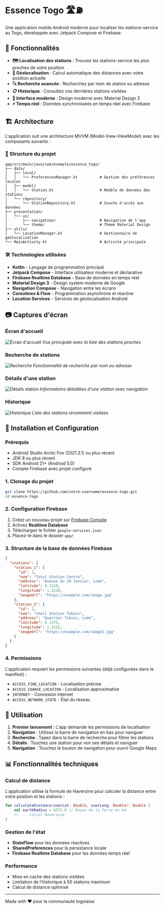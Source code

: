 # Essence Togo 🛣️⛽

Une application mobile Android moderne pour localiser les stations-service au Togo, développée avec Jetpack Compose et Firebase.

## 📱 Fonctionnalités

- **🗺️ Localisation des stations** : Trouvez les stations-service les plus proches de votre position
- **📍 Géolocalisation** : Calcul automatique des distances avec votre position actuelle
- **🔍 Recherche avancée** : Recherchez par nom de station ou adresse
- **📋 Historique** : Consultez vos dernières stations visitées
- **🎨 Interface moderne** : Design moderne avec Material Design 3
- **⚡ Temps réel** : Données synchronisées en temps réel avec Firebase

## 🏗️ Architecture

L'application suit une architecture MVVM (Model-View-ViewModel) avec les composants suivants :

### 📂 Structure du projet

```
app/src/main/java/com/example/essence_togo/
├── data/
│   ├── local/
│   │   └── PreferencesManager.kt          # Gestion des préférences locales
│   ├── model/
│   │   └── Station.kt                     # Modèle de données des stations
│   └── repository/
│       └── StationRepository.kt           # Couche d'accès aux données
├── presentation/
│   └── ui/
│       ├── navigation/                    # Navigation de l'app
│       └── theme/                         # Thème Material Design
├── utils/
│   └── LocationManager.kt                 # Gestionnaire de géolocalisation
└── MainActivity.kt                        # Activité principale
```

### 🛠️ Technologies utilisées

- **Kotlin** - Langage de programmation principal
- **Jetpack Compose** - Interface utilisateur moderne et déclarative
- **Firebase Realtime Database** - Base de données en temps réel
- **Material Design 3** - Design system moderne de Google
- **Navigation Compose** - Navigation entre les écrans
- **Coroutines & Flow** - Programmation asynchrone et réactive
- **Location Services** - Services de géolocalisation Android

## 📷 Captures d'écran

### Écran d'accueil
![Écran d'accueil](screenshots/accueil1.png)
*Vue principale avec la liste des stations proches*

### Recherche de stations
![Recherche](screenshots/filter1.png)
*Fonctionnalité de recherche par nom ou adresse*

### Détails d'une station
![Détails station](screenshots/detail1.png)
*Informations détaillées d'une station avec navigation*

### Historique
![Historique](screenshots/history1.png)
*Liste des stations récemment visitées*

## 🚀 Installation et Configuration

### Prérequis
- Android Studio Arctic Fox (2021.3.1) ou plus récent
- JDK 8 ou plus récent
- SDK Android 21+ (Android 5.0)
- Compte Firebase avec projet configuré

### 1. Clonage du projet
```bash
git clone https://github.com/votre-username/essence-togo.git
cd essence-togo
```

### 2. Configuration Firebase
1. Créez un nouveau projet sur [Firebase Console](https://console.firebase.google.com/)
2. Activez **Realtime Database**
3. Téléchargez le fichier `google-services.json`
4. Placez-le dans le dossier `app/`

### 3. Structure de la base de données Firebase
```json
{
  "stations": {
    "station_1": {
      "id": 1,
      "nom": "Total Station Centre",
      "address": "Avenue du 24 Janvier, Lomé",
      "latitude": 6.1319,
      "longitude": 1.2228,
      "imageUrl": "https://example.com/image.jpg"
    },
    "station_2": {
      "id": 2,
      "nom": "Shell Station Tokoin",
      "address": "Quartier Tokoin, Lomé",
      "latitude": 6.1375,
      "longitude": 1.2123,
      "imageUrl": "https://example.com/image2.jpg"
    }
  }
}
```

### 4. Permissions
L'application requiert les permissions suivantes (déjà configurées dans le manifest) :
- `ACCESS_FINE_LOCATION` - Localisation précise
- `ACCESS_COARSE_LOCATION` - Localisation approximative
- `INTERNET` - Connexion internet
- `ACCESS_NETWORK_STATE` - État du réseau

## 🔧 Utilisation

1. **Premier lancement** : L'app demande les permissions de localisation
2. **Navigation** : Utilisez la barre de navigation en bas pour naviguer
3. **Recherche** : Tapez dans la barre de recherche pour filtrer les stations
4. **Détails** : Touchez une station pour voir ses détails et naviguer
5. **Navigation** : Touchez le bouton de navigation pour ouvrir Google Maps

## 📊 Fonctionnalités techniques

### Calcul de distance
L'application utilise la formule de Haversine pour calculer la distance entre votre position et les stations :

```kotlin
fun calculateDistance(userLat: Double, userLong: Double): Double {
    val earthRadius = 6371.0 // Rayon de la Terre en km
    // ... calcul Haversine
}
```

### Gestion de l'état
- **StateFlow** pour les données réactives
- **SharedPreferences** pour la persistance locale
- **Firebase Realtime Database** pour les données temps réel

### Performance
- Mise en cache des stations visitées
- Limitation de l'historique à 50 stations maximum
- Calcul de distance optimisé

---

Made with ❤️ pour la communauté togolaise
